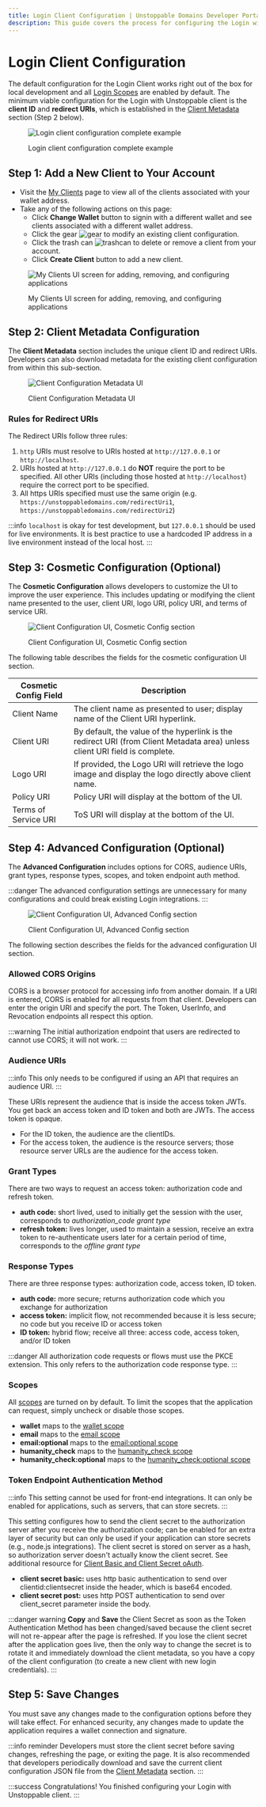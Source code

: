 ```yaml
---
title: Login Client Configuration | Unstoppable Domains Developer Portal
description: This guide covers the process for configuring the Login with Unstoppable client.
---
```


# Login Client Configuration

The default configuration for the Login Client works right out of the box for local development and all [Login Scopes](../get-started-login/scopes-for-login.md) are enabled by default. The minimum viable configuration for the Login with Unstoppable client is the **client ID** and **redirect URIs**, which is established in the [Client Metadata](#step-2-client-metadata-configuration) section (Step 2 below).

<figure>

![Login client configuration complete example](/images/login-client-config.gif '#width=70%')

<figcaption>Login client configuration complete example</figcaption>
</figure>

## Step 1: Add a New Client to Your Account

- Visit the [My Clients](https://dashboard.auth.unstoppabledomains.com) page to view all of the clients associated with your wallet address.
- Take any of the following actions on this page:
  - Click **Change Wallet** button to signin with a different wallet and see clients associated with a different wallet address.
  - Click the gear ![gear](/images/gear_icon_my_clients.png '#width=32px;vertical-align=text-bottom') to modify an existing client configuration.
  - Click the trash can ![trashcan](/images/trashcan_icon_my_clients.png '#width=32px;vertical-align=text-bottom') to delete or remove a client from your account.
  - Click **Create Client** button to add a new client.

<figure>

![My Clients UI screen for adding, removing, and configuring applications](/images/new_my_clients_screen_markup.png '#width=50%')

<figcaption>My Clients UI screen for adding, removing, and configuring applications</figcaption>
</figure>

## Step 2: Client Metadata Configuration

The **Client Metadata** section includes the unique client ID and redirect URIs. Developers can also download metadata for the existing client configuration from within this sub-section.

<figure>

![Client Configuration Metadata UI](/images/client_config_screen_metadata.png '#width=50%')

<figcaption>Client Configuration Metadata UI</figcaption>
</figure>

### Rules for Redirect URIs

The Redirect URIs follow three rules:

1. `http` URIs must resolve to URIs hosted at `http://127.0.0.1` or `http://localhost`.
2. URIs hosted at `http://127.0.0.1` do **NOT** require the port to be specified. All other URIs (including those hosted at `http://localhost`) require the correct port to be specified.
3. All https URIs specified must use the same origin (e.g. `https://unstoppabledomains.com/redirectUri1`, `https://unstoppabledomains.com/redirectUri2`)

:::info
`localhost` is okay for test development, but `127.0.0.1` should be used for live environments. It is best practice to use a hardcoded IP address in a live environment instead of the local host.
:::

## **Step 3: Cosmetic Configuration (Optional)**

The **Cosmetic Configuration** allows developers to customize the UI to improve the user experience. This includes updating or modifying the client name presented to the user, client URI, logo URI, policy URI, and terms of service URI.

<figure>

![Client Configuration UI, Cosmetic Config section](/images/client_config_screen_cosmetic.png '#width=50%')

<figcaption>Client Configuration UI, Cosmetic Config section</figcaption>
</figure>

The following table describes the fields for the cosmetic configuration UI section.

| Cosmetic Config Field | Description                                                                                                                 |
| --------------------- | --------------------------------------------------------------------------------------------------------------------------- |
| Client Name           | The client name as presented to user; display name of the Client URI hyperlink.                                             |
| Client URI            | By default, the value of the hyperlink is the redirect URI (from Client Metadata area) unless client URI field is complete. |
| Logo URI              | If provided, the Logo URI will retrieve the logo image and display the logo directly above client name.                     |
| Policy URI            | Policy URI will display at the bottom of the UI.                                                                            |
| Terms of Service URI  | ToS URI will display at the bottom of the UI.                                                                               |

## Step 4: Advanced Configuration (Optional)

The **Advanced Configuration** includes options for CORS, audience URIs, grant types, response types, scopes, and token endpoint auth method.

:::danger
The advanced configuration settings are unnecessary for many configurations and could break existing Login integrations.
:::

<figure>

![Client Configuration UI, Advanced Config section](/images/client_config_screen_advanced.png '#width=50%')

<figcaption>Client Configuration UI, Advanced Config section</figcaption>
</figure>

The following section describes the fields for the advanced configuration UI section.

### Allowed CORS Origins

CORS is a browser protocol for accessing info from another domain. If a URI is entered, CORS is enabled for all requests from that client. Developers can enter the origin URI and specify the port. The Token, UserInfo, and Revocation endpoints all respect this option.

:::warning
The initial authorization endpoint that users are redirected to cannot use CORS; it will not work.
:::

### Audience URIs

:::info
This only needs to be configured if using an API that requires an audience URI.
:::

These URIs represent the audience that is inside the access token JWTs. You get back an access token and ID token and both are JWTs. The access token is opaque.

- For the ID token, the audience are the clientIDs.
- For the access token, the audience is the resource servers; those resource server URLs are the audience for the access token.

### Grant Types

There are two ways to request an access token: authorization code and refresh token.

- **auth code:** short lived, used to initially get the session with the user, corresponds to _authorization_code grant type_
- **refresh token:** lives longer, used to maintain a session, receive an extra token to re-authenticate users later for a certain period of time, corresponds to the _offline grant type_

### Response Types

There are three response types: authorization code, access token, ID token.

- **auth code:** more secure; returns authorization code which you exchange for authorization
- **access token:** implicit flow, not recommended because it is less secure; no code but you receive ID or access token
- **ID token:** hybrid flow; receive all three: access code, access token, and/or ID token

:::danger
All authorization code requests or flows must use the PKCE extension. This only refers to the authorization code response type.
:::

### Scopes

All [scopes](../get-started-login/scopes-for-login.md) are turned on by default. To limit the scopes that the application can request, simply uncheck or disable those scopes.

- **wallet** maps to the [wallet scope](../get-started-login/scopes-for-login.md#wallet-scope)
- **email** maps to the [email scope](../get-started-login/scopes-for-login.md#email-scope)
- **email:optional** maps to the [email:optional scope](../get-started-login/scopes-for-login.md#emailoptional-scope)
- **humanity_check** maps to the [humanity_check scope](../get-started-login/scopes-for-login.md#humanity_check-scope)
- **humanity_check:optional** maps to the [humanity_check:optional scope](../get-started-login/scopes-for-login.md#humanity_checkoptional-scope)

### Token Endpoint Authentication Method

:::info
This setting cannot be used for front-end integrations. It can only be enabled for applications, such as servers, that can store secrets.
:::

This setting configures how to send the client secret to the authorization server after you receive the authorization code; can be enabled for an extra layer of security but can only be used if your application can store secrets (e.g., node.js integrations). The client secret is stored on server as a hash, so authorization server doesn't actually know the client secret. See additional resource for [Client Basic and Client Secret oAuth](https://datatracker.ietf.org/doc/html/rfc6749#section-2.3.1).

- **client secret basic:** uses http basic authentication to send over clientid:clientsecret inside the header, which is base64 encoded.
- **client secret post:** uses http POST authentication to send over client_secret parameter inside the body.

:::danger warning
**Copy** and **Save** the Client Secret as soon as the Token Authentication Method has been changed/saved because the client secret will not re-appear after the page is refreshed. If you lose the client secret after the application goes live, then the only way to change the secret is to rotate it and immediately download the client metadata, so you have a copy of the client configuration (to create a new client with new login credentials).
:::

## Step 5: Save Changes

You must save any changes made to the configuration options before they will take effect. For enhanced security, any changes made to update the application requires a wallet connection and signature.

:::info reminder
Developers must store the client secret before saving changes, refreshing the page, or exiting the page. It is also recommended that developers periodically download and save the current client configuration JSON file from the [Client Metadata](#step-2-client-metadata-configuration) section.
:::

:::success Congratulations!
You finished configuring your Login with Unstoppable client.
:::
